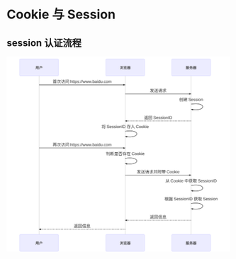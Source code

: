 # Cookie 与 Session
## session 认证流程  
![mermaid-diagram-01.svg](https://raw.githubusercontent.com/jin-sheng/jin-sheng.github.io/master/http/mermaid-diagram-01.svg)
